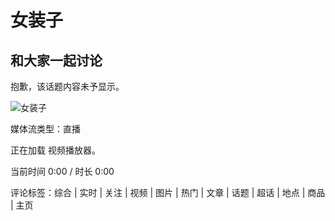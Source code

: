 # 女装子

## 和大家一起讨论

抱歉，该话题内容未予显示。

![女装子](https://simg.s.weibo.com/imgtool/20240417_fabu_default.png)

媒体流类型：直播

正在加载 视频播放器。

当前时间 0:00 / 时长 0:00

评论标签：综合 | 实时 | 关注 | 视频 | 图片 | 热门 | 文章 | 话题 | 超话 | 地点 | 商品 | 主页
